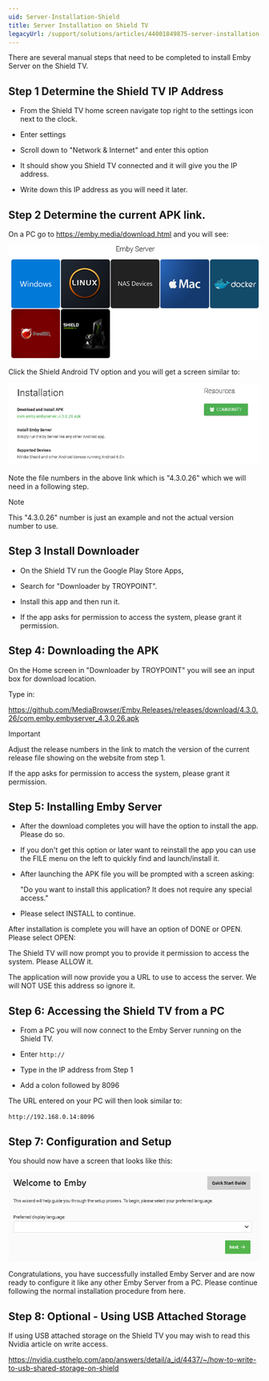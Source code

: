 ```yaml
---
uid: Server-Installation-Shield
title: Server Installation on Shield TV
legacyUrl: /support/solutions/articles/44001849875-server-installation-on-shield-tv
---
```


There are several manual steps that need to be completed to install Emby Server on the Shield TV.

## Step 1 Determine the Shield TV IP Address

- From the Shield TV home screen navigate top right to the settings icon next to the clock. 

- Enter settings

- Scroll down to "Network & Internet" and enter this option

- It should show you Shield TV connected and it will give you the IP address.

- Write down this IP address as you will need it later.



## Step 2 Determine the current APK link.

On a PC go to https://emby.media/download.html and you will see:

![Server Install Shield1](images/server/server_install_shield1.png)

Click the Shield Android TV option and you will get a screen similar to:

![Server Install Shield2](images/server/server_install_shield2.png)


Note the file numbers in the above link which is "4.3.0.26" which we will need in a following step.

> [!Note]
> This "4.3.0.26" number is just an example and not the actual version number to use.


## Step 3 Install Downloader
- On the Shield TV run the Google Play Store Apps,

- Search for "Downloader by TROYPOINT".

- Install this app and then run it.

- If the app asks for permission to access the system, please grant it permission.



## Step 4: Downloading the APK
On the Home screen in "Downloader by TROYPOINT" you will see an input box for  download location.

Type in:

https://github.com/MediaBrowser/Emby.Releases/releases/download/4.3.0.26/com.emby.embyserver_4.3.0.26.apk

> [!IMPORTANT]
> Adjust the release numbers in the link to match the version of the current release file showing on the website from step 1.


If the app asks for permission to access the system, please grant it permission.


## Step 5: Installing Emby Server

- After the download completes you will have the option to install the app.  Please do so.

- If you don't get this option or later want to reinstall the app you can use the FILE menu on the left to quickly find and launch/install it.

- After launching the APK file you will be prompted with a screen asking:

    "Do you want to install this application? It does not require any special access."

- Please select INSTALL to continue.


After installation is complete you will have an option of DONE or OPEN.  Please select OPEN:


The Shield TV will now prompt you to provide it permission to access the system.  Please ALLOW it.


The application will now provide you a URL to use to access the server.  We will NOT USE this address so ignore it.


## Step 6: Accessing the Shield TV from a PC

- From a PC you will now connect to the Emby Server running on the Shield TV.

- Enter `http://`

- Type in the IP address from Step 1

- Add a colon followed by 8096


The URL entered on your PC will then look similar to:

`http://192.168.0.14:8096`


## Step 7: Configuration and Setup

You should now have a screen that looks like this:

![Server Install Shield3](images/server/server_install_shield3.png)

Congratulations, you have successfully installed Emby Server and are now ready to configure it like any other Emby Server from a PC.  Please continue following the normal installation procedure from here.


## Step 8: Optional - Using USB Attached Storage

If using USB attached storage on the Shield TV you may wish to read this Nvidia article on write access.

https://nvidia.custhelp.com/app/answers/detail/a_id/4437/~/how-to-write-to-usb-shared-storage-on-shield